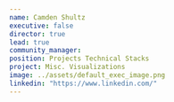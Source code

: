 ```yaml
---
name: Camden Shultz
executive: false
director: true
lead: true
community_manager:   
position: Projects Technical Stacks
project: Misc. Visualizations
image: ../assets/default_exec_image.png
linkedin: "https://www.linkedin.com/"
---
```

